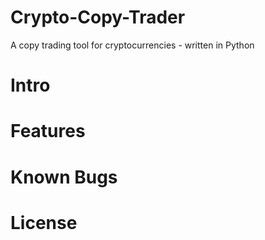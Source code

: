 # Crypto-Copy-Trader
A copy trading tool for cryptocurrencies - written in Python


# Intro

# Features

# Known Bugs

# License

